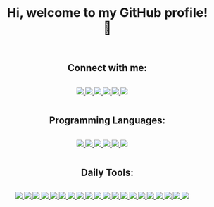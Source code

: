 <div align="center">
  <div id="user-content-toc">
    <ul>
      <summary><h1 style="display: inline-block;">Hi, welcome to my GitHub profile! 👋</h1></summary>
    </ul>
  </div>

  <div id="user-content-toc">
    <ul>
      <summary><h2 style="display: inline-block; list-style-type: none;">Connect with me:</h2></summary>
    </ul>
  </div>
  <a href="mailto:contact@quintenvw.com">
   <img src="https://img.shields.io/static/v1?logo=mailgun&label=&message=Email&color=444444&logoColor=AAA&style=flat-square">
  </a>
  <a href="https://discordapp.com/users/123468845749895170">
   <img src="https://img.shields.io/static/v1?logo=discord&label=&message=Discord&color=444444&logoColor=AAA&style=flat-square">
  </a>
  <a href="https://www.facebook.com/Quintenvw">
   <img src="https://img.shields.io/static/v1?logo=facebook&label=&message=Facebook&color=444444&logoColor=AAA&style=flat-square">
  </a>
  <a href="https://twitter.com/quintenvw_com">
   <img src="https://img.shields.io/static/v1?logo=twitter&label=&message=Twitter&color=444444&logoColor=AAA&style=flat-square">
  </a>
  <a href="https://github.com/Quintenvw">
   <img src="https://img.shields.io/static/v1?logo=github&label=&message=Github&color=444444&logoColor=AAA&style=flat-square">
  </a>
  <a href="https://www.linkedin.com/in/quintenvw">
   <img src="https://img.shields.io/static/v1?logo=linkedin&label=&message=Linkedin&color=444444&logoColor=AAA&style=flat-square">
  </a>

  <div id="user-content-toc">
    <ul>
      <summary><h2 style="display: inline-block; list-style-type: none;">Programming Languages:</h2></summary>
    </ul>
  </div>

  <a href="#">
    <img src="https://img.shields.io/static/v1?logo=python&label=&message=Python&color=444444&logoColor=AAA&style=flat-square">
    <img src="https://img.shields.io/static/v1?logo=javascript&label=&message=JavaScript&color=444444&logoColor=AAA&style=flat-square">
    <img src="https://img.shields.io/static/v1?logo=oracle&label=&message=Java&color=444444&logoColor=AAA&style=flat-square">
    <img src="https://img.shields.io/static/v1?logo=php&label=&message=PHP&color=444444&logoColor=AAA&style=flat-square">
    <img src="https://img.shields.io/static/v1?logo=html5&label=&message=HTML5&color=444444&logoColor=AAA&style=flat-square">
    <img src="https://img.shields.io/static/v1?logo=css3&label=&message=CSS3&color=444444&logoColor=AAA&style=flat-square">
  </a>

  <div id="user-content-toc">
    <ul>
      <summary><h2 style="display: inline-block; list-style-type: none;">Daily Tools:</h2></summary>
    </ul>
  </div>

  <a href="#">
    <img src="https://img.shields.io/static/v1?logo=windows11&label=&message=Windows&color=444444&logoColor=AAA&style=flat-square">
    <img src="https://img.shields.io/static/v1?logo=android&label=&message=Android&color=444444&logoColor=AAA&style=flat-square">
    <img src="https://img.shields.io/static/v1?logo=ubuntu&label=&message=Ubuntu&color=444444&logoColor=AAA&style=flat-square">
  </a>

  <a href="#">
    <img src="https://img.shields.io/static/v1?logo=visualstudiocode&label=&message=VS Code&color=444444&logoColor=AAA&style=flat-square">
    <img src="https://img.shields.io/static/v1?logo=intellijidea&label=&message=IntelliJ IDEA&color=444444&logoColor=AAA&style=flat-square">
    <img src="https://img.shields.io/static/v1?logo=nano&label=&message=Nano&color=444444&logoColor=AAA&style=flat-square">
    <img src="https://img.shields.io/static/v1?logo=notepadplusplus&label=&message=Notepad++&color=444444&logoColor=AAA&style=flat-square">
  </a>

  <a href="#">
    <img src="https://img.shields.io/static/v1?logo=amazonaws&label=&message=AWS&color=444444&logoColor=AAA&style=flat-square">
    <img src="https://img.shields.io/static/v1?logo=hetzner&label=&message=Hetzner&color=444444&logoColor=AAA&style=flat-square">
  </a>

  <a href="#">
    <img src="https://img.shields.io/static/v1?logo=firefoxbrowser&label=&message=Firefox&color=444444&logoColor=AAA&style=flat-square">
    <img src="https://img.shields.io/static/v1?logo=torbrowser&label=&message=Tor&color=444444&logoColor=AAA&style=flat-square">
  </a>

  <a href="#">
    <img src="https://img.shields.io/static/v1?logo=autohotkey&label=&message=AutoHotKey&color=444444&logoColor=AAA&style=flat-square">
    <img src="https://img.shields.io/static/v1?logo=tampermonkey&label=&message=Tampermonkey&color=444444&logoColor=AAA&style=flat-square">
    <img src="https://img.shields.io/static/v1?logo=zoho&label=&message=Zoho&color=444444&logoColor=AAA&style=flat-square">
    <img src="https://img.shields.io/static/v1?logo=discord&label=&message=Discord&color=444444&logoColor=AAA&style=flat-square">
    <img src="https://img.shields.io/static/v1?logo=mongodb&label=&message=MongoDB&color=444444&logoColor=AAA&style=flat-square">
    <img src="https://img.shields.io/static/v1?logo=postman&label=&message=Postman&color=444444&logoColor=AAA&style=flat-square">
    <img src="https://img.shields.io/static/v1?logo=crowdin&label=&message=Crowdin&color=444444&logoColor=AAA&style=flat-square">
    <img src="https://img.shields.io/static/v1?logo=paypal&label=&message=PayPal&color=444444&logoColor=AAA&style=flat-square">
    <img src="https://img.shields.io/static/v1?logo=cloudflare&label=&message=Cloudflare&color=444444&logoColor=AAA&style=flat-square">
  </a>

</div>
